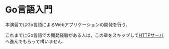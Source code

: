 # Go言語入門

本演習ではGo言語によるWebアプリケーションの開発を行う．

これまでにGo言語での開発経験がある人は，この章をスキップして[HTTPサーバ](../httppserver.md)へ進んでもらって構いません．

